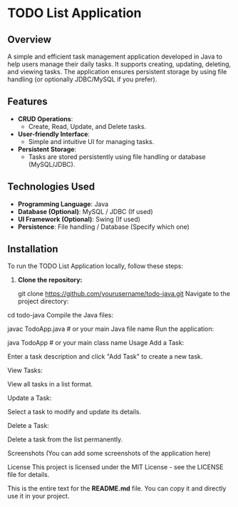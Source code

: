 # TODO List Application

## Overview

A simple and efficient task management application developed in Java to help users manage their daily tasks. It supports creating, updating, deleting, and viewing tasks. The application ensures persistent storage by using file handling (or optionally JDBC/MySQL if you prefer).

## Features

- **CRUD Operations**: 
  - Create, Read, Update, and Delete tasks.
- **User-friendly Interface**: 
  - Simple and intuitive UI for managing tasks.
- **Persistent Storage**: 
  - Tasks are stored persistently using file handling or database (MySQL/JDBC).
  
## Technologies Used

- **Programming Language**: Java
- **Database (Optional)**: MySQL / JDBC (If used)
- **UI Framework (Optional)**: Swing (If used)
- **Persistence**: File handling / Database (Specify which one)

## Installation

To run the TODO List Application locally, follow these steps:

1. **Clone the repository:**

   git clone https://github.com/yourusername/todo-java.git
Navigate to the project directory:


cd todo-java
Compile the Java files:


javac TodoApp.java  # or your main Java file name
Run the application:



java TodoApp  # or your main class name
Usage
Add a Task:

Enter a task description and click "Add Task" to create a new task.

View Tasks:

View all tasks in a list format.

Update a Task:

Select a task to modify and update its details.

Delete a Task:

Delete a task from the list permanently.

Screenshots
(You can add some screenshots of the application here)

License
This project is licensed under the MIT License - see the LICENSE file for details.

This is the entire text for the **README.md** file. You can copy it and directly use it in your project.
